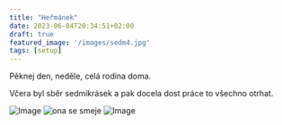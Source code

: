 ```yaml
---
title: "Heřmánek"
date: 2023-06-04T20:34:51+02:00
draft: true
featured_image: '/images/sedm4.jpg'
tags: [setup]
---
```


Pěknej den, neděle, celá rodina doma.

Včera byl sběr sedmikrásek a pak docela dost práce to všechno otrhat.

![Image](/images/sedm1.jpg)
![ona se smeje](/images/sedm2.jpg)
![Image](/images/sedm3.jpg)

